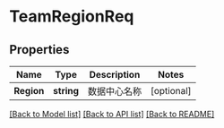 # TeamRegionReq

## Properties

Name | Type | Description | Notes
------------ | ------------- | ------------- | -------------
**Region** | **string** | 数据中心名称 | [optional] 

[[Back to Model list]](../README.md#documentation-for-models) [[Back to API list]](../README.md#documentation-for-api-endpoints) [[Back to README]](../README.md)


